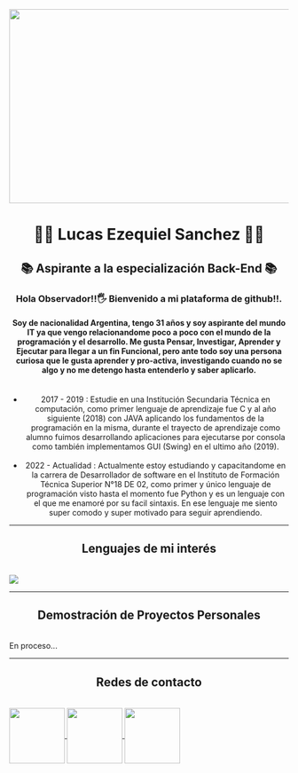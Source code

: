  <img src = "https://i.postimg.cc/4x3FhKph/Black-and-White-Modern-Chess-Tournament-Banner.png" align = "center" width = "1000" height="350">
 <h1 align="center">👨‍💻 Lucas Ezequiel Sanchez 👨‍💻 </h1>
 <h2 align="center">📚 Aspirante a la especialización Back-End 📚 </h2>
 <h3 align="center"> Hola Observador!!🖐 Bienvenido a mi plataforma de github!!.</h3>
 <h4 align="center">Soy de nacionalidad Argentina, tengo 31 años y soy aspirante del mundo IT ya que vengo relacionandome poco a poco con el mundo de la programación y el desarrollo. Me gusta Pensar, Investigar, Aprender y Ejecutar para llegar a un fin Funcional, pero ante todo soy una persona curiosa que le gusta aprender y pro-activa, investigando cuando no se algo y no me detengo hasta entenderlo y saber aplicarlo.</h4>  
 <p>  
  <ul align = "center">
      <br> 
      <li>2017 - 2019 : Estudie en una Institución Secundaria Técnica en computación, como primer lenguaje de aprendizaje fue C y al año siguiente (2018) con JAVA aplicando los fundamentos de la programación en la misma, durante el trayecto de aprendizaje como alumno fuimos desarrollando aplicaciones para ejecutarse por consola como también implementamos GUI (Swing) en el ultimo año (2019).</li><br>
      <li>2022 - Actualidad : Actualmente estoy estudiando y capacitandome en la carrera de Desarrollador de software en el Instituto de Formación Técnica Superior N°18 DE 02, como primer y único lenguaje de programación visto hasta el momento fue Python y es un lenguaje con el que me enamoré por su facil sintaxis. En ese lenguaje me siento super comodo y super motivado para seguir aprendiendo.
  </li>
  </ul>
 </p>
 <hr>
 <h2 align="center"> Lenguajes de mi interés </h2>
 <br>
  <img src="https://camo.githubusercontent.com/2b026fac85ca2b2d9f80d0f20b5b0d47e0e36e011c928ed2c0996c4205206492/68747470733a2f2f692e70696e696d672e636f6d2f6f726967696e616c732f63612f30302f36302f63613030363066333431346536653230623735393833616364646166616435332e676966" w>
 
 <hr>
 <h2 align = "center"> Demostración de Proyectos Personales </h2>
 <br>
   En proceso... 
<hr>
 <h2 align = "center">Redes de contacto</h2> 
 <br>
 <a href = "https://www.linkedin.com/in/lucasdevsoft2022/" target = "_blank">
    <img align = "center" width= 100 height = 100 src= "https://cdn.dribbble.com/users/1525393/screenshots/6420056/comp_4.gif">
 </a>

   <a target = "_blank" href = "t.me/Lucas_DevSoft">
    <img align = "center" width= 100 height = 100 src= "https://cdn.dribbble.com/users/4507400/screenshots/15420681/media/c00f77bc443cbc4ac96d138f9ac854c5.gif">
 </a>

 <a href = "mailto: sanchez.lucas.devsoft@gmail.com" target = "_blank">
    <img align = "center" width= 100 height = 100 src= "https://thumbs.gfycat.com/ValuableRelievedBaiji-size_restricted.gif">
 </a>


<!--
**Lucas-devSoft/Lucas-devSoft** is a ✨ _special_ ✨ repository because its `README.md` (this file) appears on your GitHub profile.

Here are some ideas to get you started:

- 🔭 I’m currently working on ...
- 🌱 I’m currently learning ...
- 👯 I’m looking to collaborate on ...
- 🤔 I’m looking for help with ...
- 💬 Ask me about ...
- 📫 How to reach me: ...
- 😄 Pronouns: ...
- ⚡ Fun fact: ...
-->
